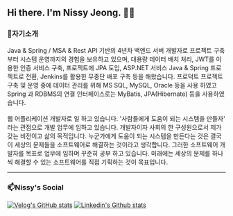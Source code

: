 ## Hi there. I'm Nissy Jeong. 👋🏻

### 🌱자기소개 
Java & Spring / MSA & Rest API 기반의 4년차 백엔드 서버 개발자로 프로젝트 구축부터 시스템 운영까지의 경험을 보유하고 있으며, 대용량 데이터 배치 처리, JWT를 이용한 인증 서비스 구축, 프로젝트에 JPA 도입, ASP.NET 서비스 Java & Spring 프로젝트로 전환, Jenkins를 활용한 무중단 배포 구축 등을 해왔습니다.
프로덕트 프로젝트 구축 및 운영 중에 데이터 관리를 위해 MS SQL, MySQL, Oracle 등을 사용 하였고 Spring 과 RDBMS의 연결 인터페이스로는 MyBatis, JPA(Hibernate) 등을 사용하였습니다.
<br><br>
웹 어플리케이션 개발자로 일 하고 있습니다. '사람들에게 도움이 되는 시스템을 만들자' 라는 관점으로 개발 업무에 임하고 있습니다. 개발자이자 사회의 한 구성원으로서 제가 갖는 비전이고 삶의 목적입니다. 누군가에게 도움이 되는 시스템을 만든다는 것은 결국 이 세상의 문제들을 소프트웨어로 해결하는 것이라고 생각합니다. 그러한 소프트웨어 개발자를 목표로 업무에 임하며 꾸준히 공부 하고 있습니다. 미래에는 세상의 문제를 하나씩 해결할 수 있는 소프트웨어를 직접 기획하는 것이 목표입니다.
***
### 📫Nissy's Social

[![Velog's GitHub stats](https://velog-readme-stats.vercel.app/api/badge?name=jnissi92)](https://velog.io/@jnissi92/posts)
[![Linkedin's Github stats](https://img.shields.io/badge/LinkedIn-0077B5?style=for-the-badge&logo=linkedin&logoColor=white)](https://www.linkedin.com/in/nissy-jeong-3a5b32292/)
<!--
**NissiJeong/NissiJeong** is a ✨ _special_ ✨ repository because its `README.md` (this file) appears on your GitHub profile.

Here are some ideas to get you started:

- 🔭 I’m currently working on ...
- 🌱 I’m currently learning ...
- 👯 I’m looking to collaborate on ...
- 🤔 I’m looking for help with ...
- 💬 Ask me about ...
- 📫 How to reach me: ...
- 😄 Pronouns: ...
- ⚡ Fun fact: ...
-->
